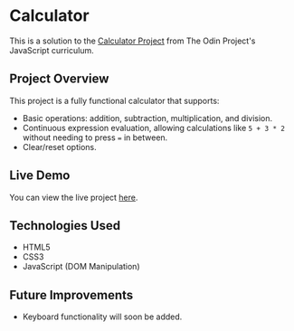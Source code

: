 # Calculator

This is a solution to the [Calculator Project](https://www.theodinproject.com/lessons/node-path-javascript-calculator) from The Odin Project's JavaScript curriculum.

## Project Overview
This project is a fully functional calculator that supports:
- Basic operations: addition, subtraction, multiplication, and division.
- Continuous expression evaluation, allowing calculations like `5 + 3 * 2` without needing to press `=` in between.
- Clear/reset options.

## Live Demo
You can view the live project [here](https://soham-powar.github.io/Calculator/).

## Technologies Used
- HTML5
- CSS3
- JavaScript (DOM Manipulation)

## Future Improvements
- Keyboard functionality will soon be added.
